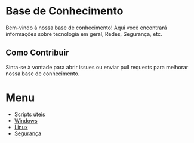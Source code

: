 # Base de Conhecimento

Bem-vindo à nossa base de conhecimento! Aqui você encontrará informações sobre tecnologia em geral, Redes, Segurança, etc.

## Como Contribuir
Sinta-se à vontade para abrir issues ou enviar pull requests para melhorar nossa base de conhecimento.

# Menu

- [Scripts úteis](Scripts.md)
- [Windows](Windows.md)
- [Linux](Linux.md)
- [Segurança](Segurança.md)
